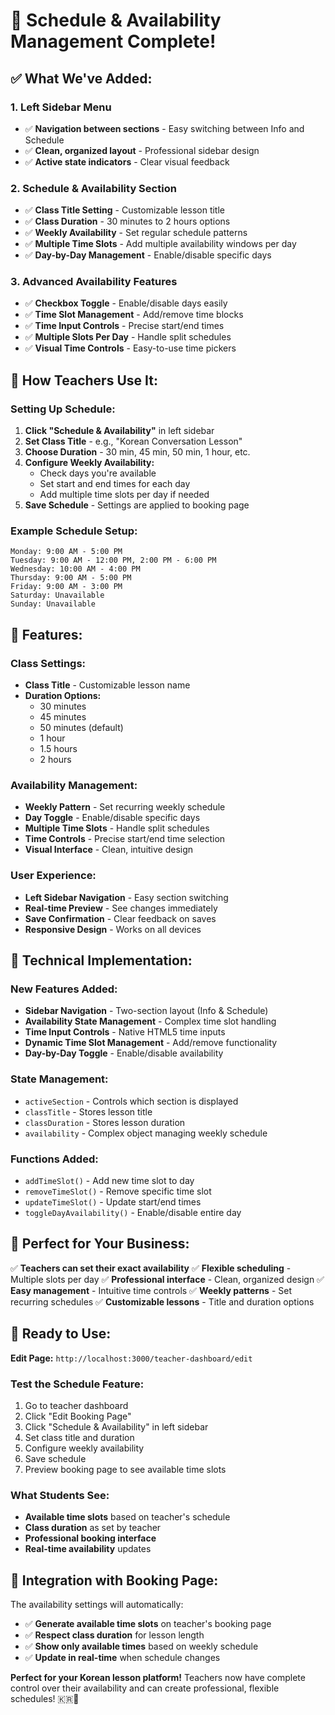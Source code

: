 # 🎉 Schedule & Availability Management Complete!

## ✅ **What We've Added:**

### **1. Left Sidebar Menu**
- ✅ **Navigation between sections** - Easy switching between Info and Schedule
- ✅ **Clean, organized layout** - Professional sidebar design
- ✅ **Active state indicators** - Clear visual feedback

### **2. Schedule & Availability Section**
- ✅ **Class Title Setting** - Customizable lesson title
- ✅ **Class Duration** - 30 minutes to 2 hours options
- ✅ **Weekly Availability** - Set regular schedule patterns
- ✅ **Multiple Time Slots** - Add multiple availability windows per day
- ✅ **Day-by-Day Management** - Enable/disable specific days

### **3. Advanced Availability Features**
- ✅ **Checkbox Toggle** - Enable/disable days easily
- ✅ **Time Slot Management** - Add/remove time blocks
- ✅ **Time Input Controls** - Precise start/end times
- ✅ **Multiple Slots Per Day** - Handle split schedules
- ✅ **Visual Time Controls** - Easy-to-use time pickers

## 🚀 **How Teachers Use It:**

### **Setting Up Schedule:**
1. **Click "Schedule & Availability"** in left sidebar
2. **Set Class Title** - e.g., "Korean Conversation Lesson"
3. **Choose Duration** - 30 min, 45 min, 50 min, 1 hour, etc.
4. **Configure Weekly Availability:**
   - Check days you're available
   - Set start and end times for each day
   - Add multiple time slots per day if needed
5. **Save Schedule** - Settings are applied to booking page

### **Example Schedule Setup:**
```
Monday: 9:00 AM - 5:00 PM
Tuesday: 9:00 AM - 12:00 PM, 2:00 PM - 6:00 PM
Wednesday: 10:00 AM - 4:00 PM
Thursday: 9:00 AM - 5:00 PM
Friday: 9:00 AM - 3:00 PM
Saturday: Unavailable
Sunday: Unavailable
```

## 📝 **Features:**

### **Class Settings:**
- **Class Title** - Customizable lesson name
- **Duration Options:**
  - 30 minutes
  - 45 minutes
  - 50 minutes (default)
  - 1 hour
  - 1.5 hours
  - 2 hours

### **Availability Management:**
- **Weekly Pattern** - Set recurring weekly schedule
- **Day Toggle** - Enable/disable specific days
- **Multiple Time Slots** - Handle split schedules
- **Time Controls** - Precise start/end time selection
- **Visual Interface** - Clean, intuitive design

### **User Experience:**
- **Left Sidebar Navigation** - Easy section switching
- **Real-time Preview** - See changes immediately
- **Save Confirmation** - Clear feedback on saves
- **Responsive Design** - Works on all devices

## 🎯 **Technical Implementation:**

### **New Features Added:**
- **Sidebar Navigation** - Two-section layout (Info & Schedule)
- **Availability State Management** - Complex time slot handling
- **Time Input Controls** - Native HTML5 time inputs
- **Dynamic Time Slot Management** - Add/remove functionality
- **Day-by-Day Toggle** - Enable/disable availability

### **State Management:**
- `activeSection` - Controls which section is displayed
- `classTitle` - Stores lesson title
- `classDuration` - Stores lesson duration
- `availability` - Complex object managing weekly schedule

### **Functions Added:**
- `addTimeSlot()` - Add new time slot to day
- `removeTimeSlot()` - Remove specific time slot
- `updateTimeSlot()` - Update start/end times
- `toggleDayAvailability()` - Enable/disable entire day

## 🌟 **Perfect for Your Business:**

✅ **Teachers can set their exact availability**
✅ **Flexible scheduling** - Multiple slots per day
✅ **Professional interface** - Clean, organized design
✅ **Easy management** - Intuitive time controls
✅ **Weekly patterns** - Set recurring schedules
✅ **Customizable lessons** - Title and duration options

## 🚀 **Ready to Use:**

**Edit Page:** `http://localhost:3000/teacher-dashboard/edit`

### **Test the Schedule Feature:**
1. Go to teacher dashboard
2. Click "Edit Booking Page"
3. Click "Schedule & Availability" in left sidebar
4. Set class title and duration
5. Configure weekly availability
6. Save schedule
7. Preview booking page to see available time slots

### **What Students See:**
- **Available time slots** based on teacher's schedule
- **Class duration** as set by teacher
- **Professional booking interface**
- **Real-time availability** updates

## 🔄 **Integration with Booking Page:**

The availability settings will automatically:
- ✅ **Generate available time slots** on teacher's booking page
- ✅ **Respect class duration** for lesson length
- ✅ **Show only available times** based on weekly schedule
- ✅ **Update in real-time** when schedule changes

**Perfect for your Korean lesson platform!** Teachers now have complete control over their availability and can create professional, flexible schedules! 🇰🇷💜


